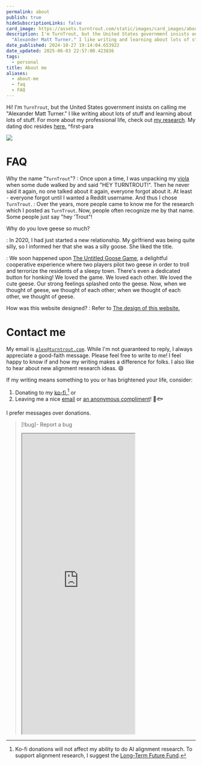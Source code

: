 ```yaml
---
permalink: about
publish: true
hideSubscriptionLinks: false
card_image: https://assets.turntrout.com/static/images/card_images/about-me.png
description: I'm TurnTrout, but the United States government insists on calling me
  "Alexander Matt Turner." I like writing and learning about lots of stuff.
date_published: 2024-10-27 19:14:04.653922
date_updated: 2025-06-03 22:57:00.423836
tags:
  - personal
title: About me
aliases:
  - about-me
  - faq
  - FAQ
---
```




Hi! I'm `TurnTrout`, but the United States government insists on calling me "Alexander Matt Turner." I like writing about lots of stuff and learning about lots of stuff. For more about my professional life, check out [my research](/research). My dating doc resides [here.](/date-me) ^first-para

![](https://assets.turntrout.com/static/images/posts/about-me.avif)

# FAQ

Why the name "`TurnTrout`"?
: Once upon a time, I was unpacking my [viola](https://en.wikipedia.org/wiki/Viola) when some dude walked by and said "HEY TURNTROUT!". Then he never said it again, no one talked about it again, everyone forgot about it. At least - everyone forgot until I wanted a Reddit username. And thus I chose `TurnTrout`.
: Over the years, more people came to know me for the research which I posted as `TurnTrout`. Now, people often recognize me by that name. Some people just say "hey 'Trout"!

Why do you love geese so much?

: In 2020, I had just started a new relationship. My girlfriend was being quite silly, so I informed her that she was a silly goose. She liked the title.

: We soon happened upon [The Untitled Goose Game](https://goose.game/), a delightful cooperative experience where two players pilot two geese in order to troll and terrorize the residents of a sleepy town. There's even a dedicated button for honking! We loved the game. We loved each other. We loved the cute geese. Our strong feelings splashed onto the geese. Now, when we thought of geese, we thought of each other; when we thought of each other, we thought of geese.

How was this website designed?
: Refer to [The design of this website.](/design)

# Contact me

My email is [`alex@turntrout.com`](mailto:alex@turntrout.com). While I'm not guaranteed to reply, I always appreciate a good-faith message. Please feel free to write to me! I feel happy to know if and how my writing makes a difference for folks. I also like to hear about new alignment research ideas. 😄

If my writing means something to you or has brightened your life, consider:

1. Donating to my [ko-fi](https://ko-fi.com/turntrout),[^donate] or
2. Leaving me a nice [email](mailto:alex@turntrout.com) or [an anonymous compliment](https://docs.google.com/forms/d/e/1FAIpQLSc26LXn7-05pzvKKYZeIWM1lX79n845g2uGRqPRGG7qEwy1iA/viewform)! 💙🐟

I prefer messages over donations.

> [!bug]- Report a bug
> <iframe src="https://docs.google.com/forms/d/e/1FAIpQLScSrZlykZIFyvrk2yxSoVn9VJ6RsLbIjChaDGG0cheVakC5hw/viewform?usp=sf_link" height=800 ></iframe>

[^donate]: Ko-fi donations will not affect my ability to do AI alignment research. To support alignment research, I suggest the [Long-Term Future Fund](https://www.givingwhatwecan.org/charities/long-term-future-fund).
